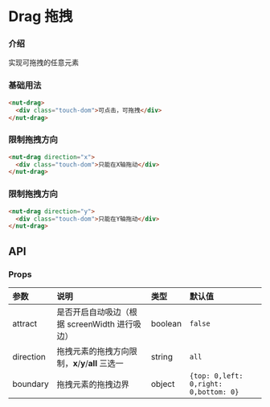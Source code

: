 # Drag 拖拽

### 介绍

实现可拖拽的任意元素

### 基础用法

```html
<nut-drag>
  <div class="touch-dom">可点击，可拖拽</div>
</nut-drag>
```

### 限制拖拽方向

```html
<nut-drag direction="x">
  <div class="touch-dom">只能在X轴拖动</div>
</nut-drag>
```

### 限制拖拽方向

```html
<nut-drag direction="y">
  <div class="touch-dom">只能在Y轴拖动</div>
</nut-drag>
```

## API

### Props

| 参数      | 说明                                               | 类型    | 默认值                                |
| :-------- | :------------------------------------------------- | :------ | :------------------------------------ |
| attract   | 是否开启自动吸边（根据 screenWidth 进行吸边）      | boolean | `false`                               |
| direction | 拖拽元素的拖拽方向限制，**x**/**y**/**all** 三选一 | string  | `all`                                 |
| boundary  | 拖拽元素的拖拽边界                                 | object  | `{top: 0,left: 0,right: 0,bottom: 0}` |
